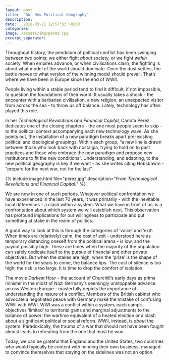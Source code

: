 ```yaml
---
layout: post
title:  "Our New Political Geography"
description: 
date:   2018-03-21 12:57:53 +0200
categories:
image: /assets/img/perez.jpg
excerpt_separator: 
---
```

Throughout history, the pendulum of political conflict has been swinging between two points: we either fight _about_ society, or we fight _within_ society. When empires advance, or when civilisations clash, the fighting is about what model of the world should dominate. Once the dust settles, the battle moves to what version of the winning model should prevail. That’s where we have been in Europe since the end of  WWII. 

People living within a stable period tend to find it difficult, if not impossible, to question the foundations of their world. It usually takes a shock - the encounter with a barbarian civilisation, a new religion, an unexpected visitor from across the sea - to throw us off balance. Lately, technology has often played this role. 

In her _Technological Revolutions and Financial Capital_, Carlota Perez dedicates one of the closing chapters - the one most people seem to skip - to the political context accompanying each new technology wave. As she points out, the installation of a new paradigm breaks apart pre-existing political and ideological groupings. Within each group, “a new line is drawn between those who look back with nostalgia, trying to hold on to past practices and those who embrace the new paradigm and propose new institutions to fit the new conditions”. Understanding, and adapting, to the new political geography is key if we want - as she writes citing Hobsbawm - “prepare for the next war, not for the last”. 

{% include image.html file="perez.jpg" description="*From Technological Revolutions and Financial Capital.*" %}


We are now in one of such periods. Whatever political confrontation we have experienced in the last 70 years, it was primarily - with the inevitable local differences - a clash within a system. What we have in front of us, is a confrontation about which system we will establish next. This observation has profound implications for our willingness to participate and put something at stake in the realm of politics. 

A good way to look at this is through the categories of ‘voice’ and ‘exit’. When times are (relatively) calm, the cost of exit - understood here as temporary distancing oneself from the political arena - is low, and the payout possibly high. These are times when the majority of the population can safely dedicate itself to the pursue of financial and other private objectives. But when the stakes are high, when the ‘prize’ is the shape of the world for the years to come, the balance tips. The cost of silence is too high; the risk is too large. It is time to drop the comfort of isolation. 

The movie _Darkest Hour_ - the account of Churchill’s early days as prime minister in the midst of Nazi Germany’s seemingly unstoppable advance across Western Europe - masterfully depicts the importance of understanding the nature of a conflict. Members of the British cabinet who advocate a negotiated peace with Germany make the mistake of confusing WWII with WWI. WWI was a conflict within a system, each camp’s objectives ‘limited’ to territorial gains and marginal adjustments to the balance of power: the wartime equivalent of a heated election or a clash about a significant political or social reform. WWII, instead, is _about_ the system. Paradoxically, the trauma of a war that should not have been fought almost leads to retreating from the one that must be won. 

Today, we can be grateful that England and the United States, two countries who would typically be content with minding their own business, managed to convince themselves that staying on the sidelines was not an option.  



